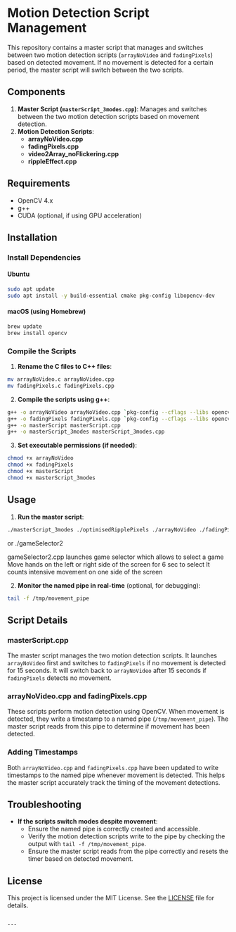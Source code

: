 # Motion Detection Script Management

This repository contains a master script that manages and switches between two motion detection scripts (`arrayNoVideo` and `fadingPixels`) based on detected movement. If no movement is detected for a certain period, the master script will switch between the two scripts.

## Components

1. **Master Script (`masterScript_3modes.cpp`)**: Manages and switches between the two motion detection scripts based on movement detection.
2. **Motion Detection Scripts**:
   - **arrayNoVideo.cpp**
   - **fadingPixels.cpp**
   - **video2Array_noFlickering.cpp**
   - **rippleEffect.cpp**

## Requirements

- OpenCV 4.x
- g++
- CUDA (optional, if using GPU acceleration)
## Installation

### Install Dependencies

#### Ubuntu

```sh
sudo apt update
sudo apt install -y build-essential cmake pkg-config libopencv-dev
```

#### macOS (using Homebrew)

```sh
brew update
brew install opencv
```

### Compile the Scripts

1. **Rename the C files to C++ files**:

```sh
mv arrayNoVideo.c arrayNoVideo.cpp
mv fadingPixels.c fadingPixels.cpp
```

2. **Compile the scripts using g++**:

```sh
g++ -o arrayNoVideo arrayNoVideo.cpp `pkg-config --cflags --libs opencv4`
g++ -o fadingPixels fadingPixels.cpp `pkg-config --cflags --libs opencv4`
g++ -o masterScript masterScript.cpp 
g++ -o masterScript_3modes masterScript_3modes.cpp 
```

3. **Set executable permissions (if needed)**:

```sh
chmod +x arrayNoVideo
chmod +x fadingPixels
chmod +x masterScript
chmod +x masterScript_3modes
```

## Usage

1. **Run the master script**:

```sh
./masterScript_3modes ./optimisedRipplePixels ./arrayNoVideo ./fadingPixels ./video2Array_noFlickering
```

or ./gameSelector2

gameSelector2.cpp launches game selector which allows to select a game 
Move hands on the left or right side of the screen for 6 sec to select 
It counts intensive movement on one side of the screen

2. **Monitor the named pipe in real-time** (optional, for debugging):

```sh
tail -f /tmp/movement_pipe
```

## Script Details

### masterScript.cpp

The master script manages the two motion detection scripts. It launches `arrayNoVideo` first and switches to `fadingPixels` if no movement is detected for 15 seconds. It will switch back to `arrayNoVideo` after 15 seconds if `fadingPixels` detects no movement.

### arrayNoVideo.cpp and fadingPixels.cpp

These scripts perform motion detection using OpenCV. When movement is detected, they write a timestamp to a named pipe (`/tmp/movement_pipe`). The master script reads from this pipe to determine if movement has been detected.

### Adding Timestamps

Both `arrayNoVideo.cpp` and `fadingPixels.cpp` have been updated to write timestamps to the named pipe whenever movement is detected. This helps the master script accurately track the timing of the movement detections.

## Troubleshooting

- **If the scripts switch modes despite movement**:
  - Ensure the named pipe is correctly created and accessible.
  - Verify the motion detection scripts write to the pipe by checking the output with `tail -f /tmp/movement_pipe`.
  - Ensure the master script reads from the pipe correctly and resets the timer based on detected movement.

## License

This project is licensed under the MIT License. See the [LICENSE](LICENSE) file for details.

```

---


